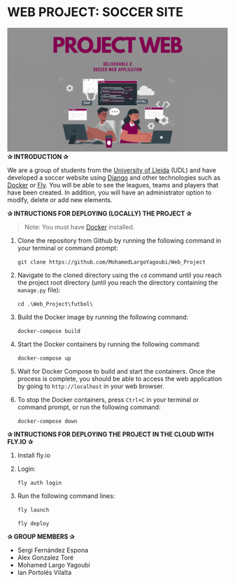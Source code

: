 # **WEB PROJECT: SOCCER SITE**
![banner](https://github.com/MohamedLargoYagoubi/images/blob/main/PROJECT%20WEB2.gif)
 **✰ INTRODUCTION ✰**

We are a group of students from the [University of Lleida](http://www.udl.cat/ca/) (UDL) and have developed a soccer website using [Django](http://www.udl.cat/ca/) and other technologies such as [Docker](https://www.docker.com/) or [Fly](https://fly.io/).
You will be able to see the leagues, teams and players that have been created. In addition, you will have an administrator option to modify, delete or add new elements.

**✰ INTRUCTIONS FOR DEPLOYING (LOCALLY) THE PROJECT ✰** 
> Note: You must have [Docker](https://www.docker.com/products/docker-desktop/) installed.
 1. Clone the repository from Github by running the following command in your terminal or command prompt:

    `git clone https://github.com/MohamedLargoYagoubi/Web_Project`
 2. Navigate to the cloned directory using the `cd` command until you reach the project root directory (until you reach the directory containing the `manage.py` file):

    `cd .\Web_Project\futbol\`

 3. Build the Docker image by running the following command:

    `docker-compose build`
 4. Start the Docker containers by running the following command:
 
    `docker-compose up`
 5. Wait for Docker Compose to build and start the containers. Once the process is complete, you should be able to access the web application by going to `http://localhost` in your web browser.
 6. To stop the Docker containers, press `Ctrl+C` in your terminal or command prompt, or run the following command:

    `docker-compose down`

**✰ INTRUCTIONS FOR DEPLOYING THE PROJECT IN THE CLOUD WITH FLY.IO ✰** 

 1. Install fly.io
 2. Login:

    `fly auth login` 
 3. Run the following command lines:

    `fly launch` 
    
    `fly deploy` 
    
  **✰ GROUP MEMBERS ✰** 
- Sergi Fernández Espona
- Alex Gonzalez Toré
- Mohamed Largo Yagoubi
- Ian Portolés Vilalta
